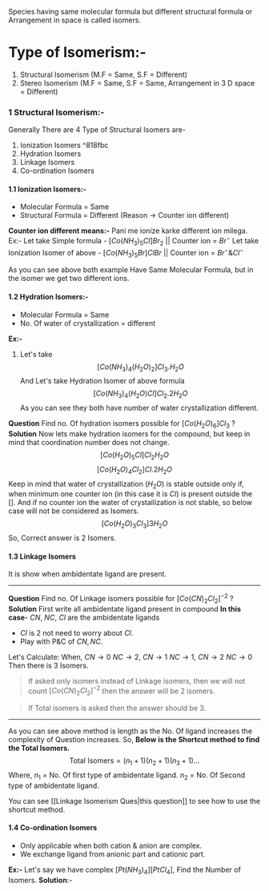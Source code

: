 Species having same molecular formula but different structural formula or Arrangement in space is called isomers.
# Type of Isomerism:-
1. Structural Isomerism (M.F = Same, S.F = Different)
2. Stereo Isomerism (M.F = Same, S.F = Same, Arrangement in 3 D space = Different)
### 1 Structural Isomerism:-
Generally There are 4 Type of Structural Isomers are-
1. Ionization Isomers ^818fbc
2. Hydration Isomers 
3. Linkage Isomers 
4. Co-ordination Isomers 
#### 1.1 Ionization Isomers:-
- Molecular Formula = Same
- Structural Formula = Different (Reason -> Counter ion different)

**Counter ion different means:-** Pani me ionize karke different ion milega. 
Ex:- 
Let take Simple formula - $[Co(NH_{3})_{5}Cl]Br_{2}$ || Counter ion = $Br^-$
Let take Ionization Isomer of above - $[Co(NH_{3})_{5}Br]ClBr$ || Counter ion = $Br^- \& Cl^-$

As you can see above both example Have Same Molecular Formula, but in the isomer we get two different ions.
#### 1.2 Hydration Isomers:-
- Molecular Formula = Same
- No. Of water of crystallization = different 

**Ex:-**
1. Let's take $$[Co(NH_{3})_{4}(H_{2}O)_{2}]Cl_{3}.H_{2}O$$ And Let's take Hydration Isomer of above formula $$[Co(NH_{3})_{4}(H_{2}O)Cl]Cl_{2}.2H_{2}O$$ As you can see they both have number of water crystallization different.

**Question**
Find no. Of hydration isomers possible for $[Co(H_{2}O)_{6}]Cl_{3}$ ?
**Solution**
Now lets make hydration isomers for the compound, but keep in mind that coordination number does not change.
$$
[Co(H_{2}O)_{5}Cl]Cl_{2}H_{2}O
$$
$$
[Co(H_{2}O)_{4}Cl_{2}]Cl.2H_{2}O
$$
Keep in mind that water of crystallization ($H_{2}O$) is stable outside only if, when minimum one counter ion (in this case it is $Cl$) is present outside the []. And if no counter ion the water of crystallization is not stable, so below case will not be considered as Isomers.
$$
[Co(H_{2}O)_{3}Cl_{3}]3H_{2}O
$$
So, Correct answer is 2 Isomers.
#### 1.3 Linkage Isomers 
It is show when ambidentate ligand are present.

---
**Question**
Find no. Of Linkage isomers possible for $[Co(CN)_{2}Cl_{2}]^{-2}$ ?
**Solution**
First write all ambidentate ligand present in compound
**In this case**- $CN$, $NC$, $Cl$ are the ambidentate ligands
- $Cl$ is 2 not need to worry about $Cl$.
- Play with P&C of $CN, NC$.

Let's Calculate:
When, $CN\to 0$ $NC\to 2$, $CN\to 1$ $NC\to 1$, $CN\to 2$ $NC\to 0$
Then there is 3 Isomers.
> If asked only isomers instead of Linkage isomers, then we will not count $[Co(CN)_{2}Cl_{2}]^{-2}$ then the answer will be 2 isomers.

> If Total isomers is asked then the answer should be 3.

---
As you can see above method is length as the No. Of ligand increases the complexity of Question increases.
So, **Below is the Shortcut method to find the Total Isomers.**
$$
\text{Total Isomers} = (n_{1}+1)(n_{2}+1)(n_{3}+1)\dots
$$
Where,
$n_{1}$ = No. Of first type of ambidentate ligand.
$n_{2}$ = No. Of Second type of ambidentate ligand.

You can see [[Linkage Isomerism Ques|this question]]  to see how to use the shortcut method.

#### 1.4 Co-ordination Isomers
- Only applicable when both cation & anion are complex.
- We exchange ligand from anionic part and cationic part.

**Ex:-**
Let's say we have complex $[Pt(NH_{3})_{4}][PtCl_{4}]$, Find the Number of Isomers.
**Solution**:-

